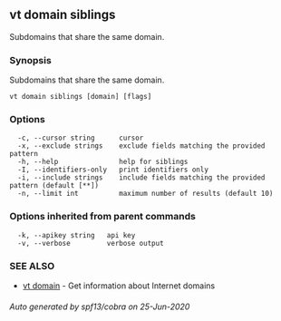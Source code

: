 ## vt domain siblings

Subdomains that share the same domain.

### Synopsis

Subdomains that share the same domain.

```
vt domain siblings [domain] [flags]
```

### Options

```
  -c, --cursor string      cursor
  -x, --exclude strings    exclude fields matching the provided pattern
  -h, --help               help for siblings
  -I, --identifiers-only   print identifiers only
  -i, --include strings    include fields matching the provided pattern (default [**])
  -n, --limit int          maximum number of results (default 10)
```

### Options inherited from parent commands

```
  -k, --apikey string   api key
  -v, --verbose         verbose output
```

### SEE ALSO

* [vt domain](vt_domain.md)	 - Get information about Internet domains

###### Auto generated by spf13/cobra on 25-Jun-2020
